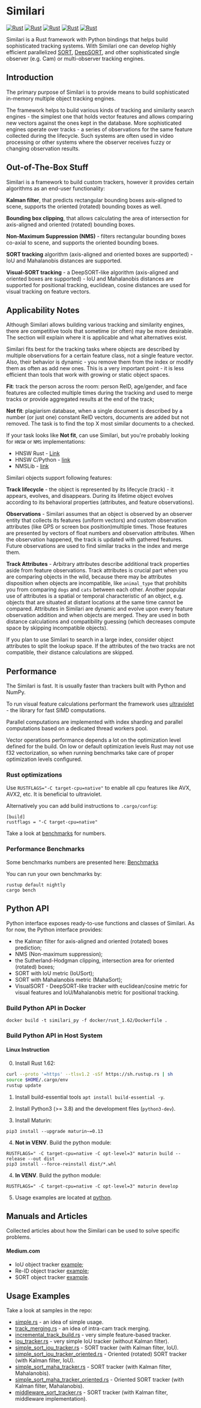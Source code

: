 # Similari

[![Rust](https://img.shields.io/crates/d/similari.svg)](https://crates.io/crates/similari)
[![Rust](https://img.shields.io/crates/v/similari.svg)](https://img.shields.io/crates/v/similari.svg)
[![Rust](https://github.com/insight-platform/Similari/actions/workflows/rust.yml/badge.svg?branch=main)](https://github.com/insight-platform/Similari/actions/workflows/rust.yml)
[![Rust](https://github.com/insight-platform/Similari/actions/workflows/docker-maturin.yml/badge.svg?branch=main)](https://github.com/insight-platform/Similari/actions/workflows/docker-maturin.yml)
[![Rust](https://img.shields.io/github/license/insight-platform/Similari.svg)](https://img.shields.io/github/license/insight-platform/Similari.svg)

Similari is a Rust framework with Python bindings that helps build sophisticated tracking systems. With Similari one 
can develop highly efficient parallelized [SORT](https://github.com/abewley/sort), [DeepSORT](https://github.com/nwojke/deep_sort), and 
other sophisticated single observer (e.g. Cam) or multi-observer tracking engines.

## Introduction

The primary purpose of Similari is to provide means to build sophisticated in-memory multiple object tracking engines.

The framework helps to build various kinds of tracking and similarity search engines - the simplest one that holds 
vector features and allows comparing new vectors against the ones kept in the database. More sophisticated engines 
operate over tracks - a series of observations for the same feature collected during the lifecycle. Such systems are 
often used in video processing or other systems where the observer receives fuzzy or changing observation results.

## Out-of-The-Box Stuff

Similari is a framework to build custom trackers, however it provides certain algorithms as an end-user functionality:

**Kalman filter**, that predicts rectangular bounding boxes axis-aligned to scene, supports the oriented (rotated) 
bounding boxes as well.

**Bounding box clipping**, that allows calculating the area of intersection for axis-aligned and oriented (rotated) 
bounding boxes.

**Non-Maximum Suppression (NMS)** - filters rectangular bounding boxes co-axial to scene, and supports the oriented 
  bounding boxes.

**SORT tracking** algorithm (axis-aligned and oriented boxes are supported) - IoU and Mahalanobis distances are 
  supported.

**Visual-SORT tracking** - a DeepSORT-like algorithm (axis-aligned and oriented boxes are supported) - IoU and 
Mahalanobis distances are supported for positional tracking, euclidean, cosine distances are used for visual tracking on 
feature vectors.


## Applicability Notes

Although Similari allows building various tracking and similarity engines, there are competitive tools that sometime 
(or often) may be more desirable. The section will explain where it is applicable and what alternatives exist.

Similari fits best for the tracking tasks where objects are described by multiple observations for a certain feature 
class, not a single feature vector. Also, their behavior is dynamic - you remove them from the index or modify them as 
often as add new ones. This is a very important point - it is less efficient than tools that work with growing or static 
object spaces.

**Fit**: track the person across the room: person ReID, age/gender, and face features are collected multiple times during 
the tracking and used to merge tracks or provide aggregated results at the end of the track;

**Not fit**: plagiarism database, when a single document is described by a number (or just one) constant ReID vectors, 
documents are added but not removed. The task is to find the top X most similar documents to a checked.

If your task looks like **Not fit**, can use Similari, but you're probably looking for `HNSW` or `NMS` implementations:
* HNSW Rust - [Link](https://github.com/jean-pierreBoth/hnswlib-rs)
* HNSW C/Python - [link](https://github.com/nmslib/hnswlib)
* NMSLib - [link](https://github.com/nmslib/nmslib)

Similari objects support following features:

**Track lifecycle** - the object is represented by its lifecycle (track) - it appears, evolves, and disappears. During 
its lifetime object evolves according to its behavioral properties (attributes, and feature observations).

**Observations** - Similari assumes that an object is observed by an observer entity that collects its features 
(uniform vectors) and custom observation attributes (like GPS or screen box position)multiple times. Those 
features are presented by vectors of float numbers and observation attributes. When the observation happened, the 
track is updated with gathered features. Future observations are used to find similar tracks in the index and merge them.

**Track Attributes** - Arbitrary attributes describe additional track properties aside from feature observations. 
Track attributes is crucial part when you are comparing objects in the wild, because there may be attributes 
disposition when objects are incompatible, like `animal_type` that prohibits you from comparing `dogs` and `cats` 
between each other. Another popular use of attributes is a spatial or temporal characteristic of an object, e.g. objects 
that are situated at distant locations at the same time cannot be compared. Attributes in Similari are dynamic and 
evolve upon every feature observation addition and when objects are merged. They are used in both distance calculations 
and compatibility guessing (which decreases compute space by skipping incompatible objects).

If you plan to use Similari to search in a large index, consider object attributes to split the lookup space. If the 
attributes of the two tracks are not compatible, their distance calculations are skipped.

## Performance

The Similari is fast. It is usually faster than trackers built with Python and NumPy.

To run visual feature calculations performant the framework uses [ultraviolet](https://crates.io/crates/ultraviolet) - 
the library for fast SIMD computations.

Parallel computations are implemented with index sharding and parallel computations based on a dedicated thread workers 
pool.

Vector operations performance depends a lot on the optimization level defined for the build. On low or default 
optimization levels Rust may not use f32 vectorization, so when running benchmarks take care of proper optimization 
levels configured.

### Rust optimizations

Use `RUSTFLAGS="-C target-cpu=native"` to enable all cpu features like AVX, AVX2, etc. It is beneficial to ultraviolet.

Alternatively you can add build instructions to `.cargo/config`:

```
[build]
rustflags = "-C target-cpu=native"
```

Take a look at [benchmarks](benches) for numbers.

### Performance Benchmarks

Some benchmarks numbers are presented here: [Benchmarks](assets/benchmarks/benchmarks.md)

You can run your own benchmarks by:

```
rustup default nightly
cargo bench
```

## Python API

Python interface exposes ready-to-use functions and classes of Similari. As for now, the Python interface provides:
* the Kalman filter for axis-aligned and oriented (rotated) boxes prediction;
* NMS (Non-maximum suppression);
* the Sutherland-Hodgman clipping, intersection area for oriented (rotated) boxes;
* SORT with IoU metric (IoUSort);
* SORT with Mahalanobis metric (MahaSort);
* VisualSORT - DeepSORT-like tracker with euclidean/cosine metric for visual features and IoU/Mahalanobis metric 
  for positional tracking.

### Build Python API in Docker

```
docker build -t similari_py -f docker/rust_1.62/Dockerfile .
```

### Build Python API in Host System

#### Linux Instruction

0. Install Rust 1.62:

```bash
curl --proto '=https' --tlsv1.2 -sSf https://sh.rustup.rs | sh
source $HOME/.cargo/env
rustup update
```

1. Install build-essential tools `apt install build-essential -y`.

2. Install Python3 (>= 3.8) and the development files (`python3-dev`).

3. Install Maturin:
```
pip3 install --upgrade maturin~=0.13
```

4. **Not in VENV**. Build the python module: 

```
RUSTFLAGS=" -C target-cpu=native -C opt-level=3" maturin build --release --out dist
pip3 install --force-reinstall dist/*.whl
```

4. **In VENV**. Build the python module:

```
RUSTFLAGS=" -C target-cpu=native -C opt-level=3" maturin develop
```

5. Usage examples are located at [python](python).

## Manuals and Articles
Collected articles about how the Similari can be used to solve specific problems.

#### Medium.com

* IoU object tracker [example](https://medium.com/@kudryavtsev_ia/high-performance-object-tracking-engine-with-rust-59ccbc79cdb0);
* Re-ID object tracker [example](https://medium.com/@kudryavtsev_ia/feature-based-object-tracker-with-similari-and-rust-25d72d01d2e2);
* SORT object tracker [example](https://medium.com/p/9a1dd18c259c).

## Usage Examples

Take a look at samples in the repo:
* [simple.rs](examples/simple.rs) - an idea of simple usage.
* [track_merging.rs](examples/track_merging.rs) - an idea of intra-cam track merging.
* [incremental_track_build.rs](examples/incremental_track_build.rs) - very simple feature-based tracker.
* [iou_tracker.rs](examples/iou_tracker.rs) - very simple IoU tracker (without Kalman filter).
* [simple_sort_iou_tracker.rs](examples/simple_sort_iou_tracker.rs) - SORT tracker (with Kalman filter, IoU).
* [simple_sort_iou_tracker_oriented.rs](examples/simple_sort_iou_tracker_oriented.rs) - Oriented (rotated) SORT tracker 
  (with Kalman filter, IoU).
* [simple_sort_maha_tracker.rs](examples/simple_sort_maha_tracker.rs) - SORT tracker (with Kalman filter, Mahalanobis).
* [simple_sort_maha_tracker_oriented.rs](examples/simple_sort_maha_tracker_oriented.rs) - Oriented SORT tracker (with Kalman filter, Mahalanobis).
* [middleware_sort_tracker.rs](examples/middleware_sort_tracker.rs) - SORT tracker (with Kalman filter, middleware implementation).
